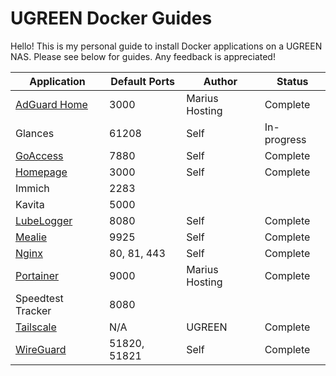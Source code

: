 # UGREEN Docker Guides

Hello! This is my personal guide to install Docker applications on a UGREEN NAS. Please see below for guides. Any feedback is appreciated!

| Application | Default Ports | Author | Status |
| --- | --- | --- | --- |
| [AdGuard Home](https://mariushosting.com/how-to-install-adguard-on-your-ugreen-nas/) | 3000 | Marius Hosting | Complete |
| Glances | 61208 | Self | In-progress |
| [GoAccess](https://github.com/EszopiCoder/ugreen-docker-guides/wiki/GoAccess) | 7880 | Self | Complete |
| [Homepage](https://github.com/EszopiCoder/ugreen-docker-guides/wiki/Homepage) | 3000 | Self | Complete |
| Immich | 2283 | | |
| Kavita | 5000 | | |
| [LubeLogger](https://github.com/EszopiCoder/ugreen-docker-guides/wiki/Lubelogger) | 8080 | Self | Complete |
| [Mealie](https://github.com/EszopiCoder/ugreen-docker-guides/wiki/Mealie) | 9925 | Self | Complete |
| [Nginx](https://github.com/EszopiCoder/ugreen-docker-guides/wiki/Nginx) | 80, 81, 443 | Self | Complete |
| [Portainer](https://mariushosting.com/how-to-install-portainer-on-your-ugreen-nas/) | 9000 | Marius Hosting | Complete |
| Speedtest Tracker | 8080 | | |
| [Tailscale](https://support.ugnas.com/knowledgecenter-h5/#/articleDetail?custom=eyJ0eXBlIjoidGFnMDAyIiwibGFuZ3VhZ2UiOiJlbi1VUyIsImlkIjozNzI5LCJhcnRpY2xlSW5mb0lkIjo2MjIsImNsaWVudFR5cGUiOiJQQyIsImFydGljbGVWZXJzaW9uIjoiIn0%3D) | N/A | UGREEN | Complete |
| [WireGuard](https://github.com/EszopiCoder/ugreen-docker-guides/wiki/WireGuard) | 51820, 51821 | Self | Complete |
